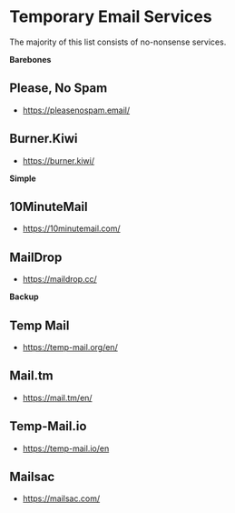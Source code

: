 # Temporary Email Services
The majority of this list consists of no-nonsense services.

**Barebones**

## Please, No Spam
- https://pleasenospam.email/

## Burner.Kiwi
- https://burner.kiwi/

**Simple**

## 10MinuteMail
- https://10minutemail.com/

## MailDrop
- https://maildrop.cc/

**Backup**

## Temp Mail
- https://temp-mail.org/en/

## Mail.tm
- https://mail.tm/en/

## Temp-Mail.io
- https://temp-mail.io/en

## Mailsac
- https://mailsac.com/
